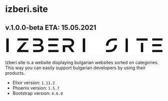 # izberi.site

## v.1.0.0-beta ETA: 15.05.2021

![Screenshot](assets/static/image-222.png)

Izberi.site is a website displaying bulgarian websites sorted on categories. This way you can easily support bulgarian developers by using their products.






  * Elixir version: `1.11.2`
  * Phoenix version: `1.5.7`
  * Bootstrap version: `4.6.0`
